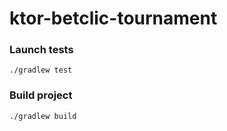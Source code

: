# ktor-betclic-tournament

### Launch tests
```
./gradlew test
```
### Build project
```
./gradlew build
```